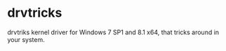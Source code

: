# drvtricks
drvtriks kernel driver for Windows 7 SP1 and 8.1 x64, that tricks around in your system.
